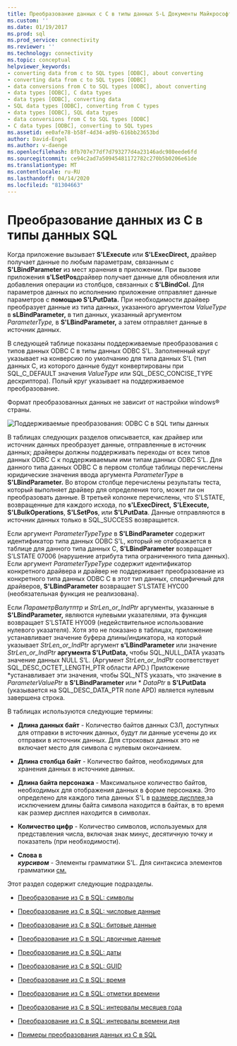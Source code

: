 ```yaml
---
title: Преобразование данных с C в типы данных S-L Документы Майкрософт
ms.custom: ''
ms.date: 01/19/2017
ms.prod: sql
ms.prod_service: connectivity
ms.reviewer: ''
ms.technology: connectivity
ms.topic: conceptual
helpviewer_keywords:
- converting data from c to SQL types [ODBC], about converting
- converting data from c to SQL types [ODBC]
- data conversions from C to SQL types [ODBC], about converting
- data types [ODBC], C data types
- data types [ODBC], converting data
- SQL data types [ODBC], converting from C types
- data types [ODBC], SQL data types
- data conversions from C to SQL types [ODBC]
- C data types [ODBC], converting to SQL types
ms.assetid: ee0afe78-b58f-4d34-ad9b-616bb23653bd
author: David-Engel
ms.author: v-daenge
ms.openlocfilehash: 8fb707e77df7d793277d4a23146adc980eede6fd
ms.sourcegitcommit: ce94c2ad7a50945481172782c270b5b0206e61de
ms.translationtype: MT
ms.contentlocale: ru-RU
ms.lasthandoff: 04/14/2020
ms.locfileid: "81304663"
---
```

# <a name="converting-data-from-c-to-sql-data-types"></a>Преобразование данных из C в типы данных SQL
Когда приложение вызывает **S'LExecute** или **S'LExecDirect,** драйвер получает данные по любым параметрам, связанным с **S'LBindParameter** из мест хранения в приложении. При вызове приложения **s'LSetPos**драйвер получает данные для обновления или добавления операции из столбцов, связанных с **S'LBindCol.** Для параметров данных по исполнению приложение отправляет данные параметров с **помощью S'LPutData.** При необходимости драйвер преобразует данные из типа данных, указанного аргументом *ValueType* в **sLBindParameter,** в тип данных, указанный аргументом *ParameterType,* в **S'LBindParameter,** а затем отправляет данные в источник данных.  
  
 В следующей таблице показаны поддерживаемые преобразования с типов данных ODBC C в типы данных ODBC S'L. Заполненный круг указывает на конверсию по умолчанию для типа данных S'L (тип данных C, из которого данные будут конвертированы при SQL_C_DEFAULT значения *ValueType* или SQL_DESC_CONCISE_TYPE дескриптора). Полый круг указывает на поддерживаемое преобразование.  
  
 Формат преобразованных данных не зависит от настройки windows® страны.  
  
 ![Поддерживаемые преобразования: ODBC C в SQL типы данных](../../../odbc/reference/appendixes/media/apd1b.gif "apd1b")  
  
 В таблицах следующих разделов описывается, как драйвер или источник данных преобразует данные, отправленные в источник данных; драйверы должны поддерживать переходы от всех типов данных ODBC C к поддерживаемым ими типам данных ODBC S'L. Для данного типа данных ODBC C в первом столбце таблицы перечислены юридические значения ввода аргумента *ParameterType* в **S'LBindParameter.** Во втором столбце перечислены результаты теста, который выполняет драйвер для определения того, может ли он преобразовать данные. В третьей колонке перечислены, что S'LSTATE, возвращенные для каждого исхода, по **s'LExecDirect,** **S'LExecute,** **S'LBulkOperations**, **S'LSetPos**, или **S'LPutData**. Данные отправляются в источник данных только в SQL_SUCCESS возвращается.  
  
 Если аргумент *ParameterTypeType* в **S'LBindParameter** содержит идентификатор типа данных ODBC S'L, который не отображается в таблице для данного типа данных C, **S'LBindParameter** возвращает S'LSTATE 07006 (нарушение атрибута типа ограниченного типа данных). Если аргумент *ParameterTypeType* содержит идентификатор конкретного драйвера и драйвер не поддерживает преобразование из конкретного типа данных ODBC C в этот тип данных, специфичный для драйверов, **S'LBindParameter** возвращает S'LSTATE HYC00 (необязательная функция не реализована).  
  
 Если *ПараметрВалутптр* и *StrLen_or_IndPtr* аргументы, указанные в **S'LBindParameter,** являются нулевыми указателями, эта функция возвращает S'LSTATE HY009 (недействительное использование нулевого указателя). Хотя это не показано в таблицах, приложение устанавливает значение буфера длины/индикатора, на который указывает *StrLen_or_IndPtr* аргумент **s'LBindParameter** или значение *StrLen_or_IndPtr* **аргумента S'LPutData,** чтобы SQL_NULL_DATA указать значение данных NULL S'L. (Аргумент *StrLen_or_IndPtr* соответствует SQL_DESC_OCTET_LENGTH_PTR области APD.) Приложение \*устанавливает эти значения, чтобы SQL_NTS указать, что значение в *ParameterValuePtr* в **S'LBindParameter** или \* *DataPtr* в **S'LPutData** (указывается на SQL_DESC_DATA_PTR поле APD) является нулевым завершена строка.  
  
 В таблицах используются следующие термины:  
  
-   **Длина данных байт** - Количество байтов данных СЗЛ, доступных для отправки в источник данных, будут ли данные усечены до их отправки в источник данных. Для строковых данных это не включает место для символа с нулевым окончанием.  
  
-   **Длина столбца байт** - Количество байтов, необходимых для хранения данных в источнике данных.  
  
-   **Длина байта персонажа** - Максимальное количество байтов, необходимых для отображения данных в форме персонажа. Это определено для каждого типа данных S'L в [размере дисплея,](../../../odbc/reference/appendixes/display-size.md)за исключением длины байта символа находится в байтах, в то время как размер дисплея находится в символах.  
  
-   **Количество цифр** - Количество символов, используемых для представления числа, включая знак минус, десятичную точку и показатель (при необходимости).  
  
-   **Слова в**   
     ***курсивом*** - Элементы грамматики S'L. Для синтаксиса элементов грамматики [см.](../../../odbc/reference/appendixes/appendix-c-sql-grammar.md)  
  
 Этот раздел содержит следующие подразделы.  
  
-   [Преобразование из C в SQL: символы](../../../odbc/reference/appendixes/c-to-sql-character.md)  
  
-   [Преобразование из C в SQL: числовые данные](../../../odbc/reference/appendixes/c-to-sql-numeric.md)  
  
-   [Преобразование из C в SQL: битовые данные](../../../odbc/reference/appendixes/c-to-sql-bit.md)  
  
-   [Преобразование из C в SQL: двоичные данные](../../../odbc/reference/appendixes/c-to-sql-binary.md)  
  
-   [Преобразование из C в SQL: даты](../../../odbc/reference/appendixes/c-to-sql-date.md)  
  
-   [Преобразование из C в SQL: GUID](../../../odbc/reference/appendixes/c-to-sql-guid.md)  
  
-   [Преобразование из C в SQL: время](../../../odbc/reference/appendixes/c-to-sql-time.md)  
  
-   [Преобразование из C в SQL: отметки времени](../../../odbc/reference/appendixes/c-to-sql-timestamp.md)  
  
-   [Преобразование из C в SQL: интервалы месяцев года](../../../odbc/reference/appendixes/c-to-sql-year-month-intervals.md)  
  
-   [Преобразование из C в SQL: интервалы времени дня](../../../odbc/reference/appendixes/c-to-sql-day-time-intervals.md)  
  
-   [Примеры преобразования данных из C в SQL](../../../odbc/reference/appendixes/c-to-sql-data-conversion-examples.md)
